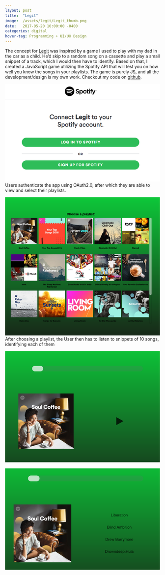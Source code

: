 ```yaml
---
layout: post
title:	"Legit"
image:	/assets/legit/Legit_thumb.png
date:   2017-05-20 10:00:00 -0400
categories:	digital
hover-tag: Programming + UI/UX Design
---
```

The concept for [Legit](http://legit.hahaha.cool) was inspired by a game I used to play with my dad in the car as a child. He’d skip to a random song on a cassette and play a small snippet of a track, which I would then have to identify. Based on that, I created a JavaScript game utilizing the Spotify API that will test you on how well you know the songs in your playlists. The game is purely JS, and all the development/design is my own work. Checkout my code on [github](https://github.com/hellochitty/Legit).


![Legit front page](/assets/legit/legit_frontpage.png)
Users authenticate the app using OAuth2.0, after which they are able to view and select their playlists.


![Legit Choose Playlist](/assets/legit/legit_chooseplaylist.png)
After choosing a playlist, the User then has to listen to snippets of 10 songs, identifying each of them

![Legit Choose Playlist](/assets/legit/legit_playsong.png)
<br><br>
![Legit Choose Playlist](/assets/legit/legit_chooseanswer.png)


